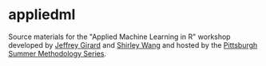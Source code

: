 # appliedml

Source materials for the "Applied Machine Learning in R" workshop developed by [Jeffrey Girard](https://github.com/jmgirard) and [Shirley Wang](https://github.com/ShirleyBWang) and hosted by the [Pittsburgh Summer Methodology Series](https://www.pittmethods.com).
